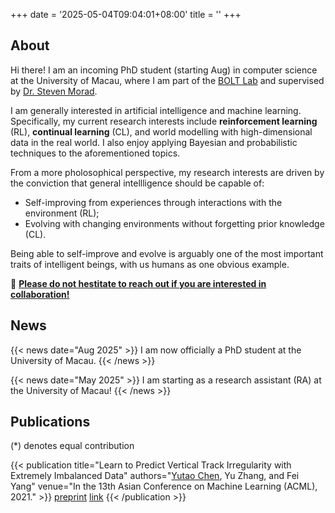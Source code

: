 +++
date = '2025-05-04T09:04:01+08:00'
title = ''
+++

## About

Hi there! I am an incoming PhD student (starting Aug) in computer science at the University of Macau, where I am part of the [BOLT Lab](https://www.bolt-lab.org/) and supervised by [Dr. Steven Morad](https://www.dangersteve.com).

I am generally interested in artificial intelligence and machine learning. Specifically, my current research interests include **reinforcement learning** (RL), **continual learning** (CL), and world modelling with high-dimensional data in the real world. I also enjoy applying Bayesian and probabilistic techniques to the aforementioned topics.

From a more pholosophical perspective, my research interests are driven by the conviction that general intellligence should be capable of:
- Self-improving from experiences through interactions with the environment (RL);
- Evolving with changing environments without forgetting prior knowledge (CL).

Being able to self-improve and evolve is arguably one of the most important traits of intelligent beings, with us humans as one obvious example.

🚀 **<u>Please do not hestitate to reach out if you are interested in collaboration!</u>**

## News

{{< news date="Aug 2025" >}}
I am now officially a PhD student at the University of Macau.
{{< /news >}}

{{< news date="May 2025" >}}
I am starting as a research assistant (RA) at the University of Macau!
{{< /news >}}

## Publications

(*) denotes equal contribution


{{< publication
  title="Learn to Predict Vertical Track Irregularity with Extremely Imbalanced Data"
  authors="<u>Yutao Chen</u>, Yu Zhang, and Fei Yang"
  venue="In the 13th Asian Conference on Machine Learning (ACML), 2021." >}}
  [preprint](https://arxiv.org/abs/2012.03062)
  [link](https://proceedings.mlr.press/v157/chen21c.html)
{{< /publication >}}

